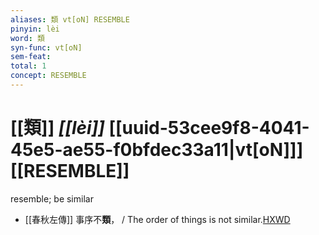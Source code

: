 ```yaml
---
aliases: 類 vt[oN] RESEMBLE
pinyin: lèi
word: 類
syn-func: vt[oN]
sem-feat: 
total: 1
concept: RESEMBLE 
---
```

# [[類]] *[[lèi]]*  [[uuid-53cee9f8-4041-45e5-ae55-f0bfdec33a11|vt[oN]]] [[RESEMBLE]]
resemble; be similar
 - [[春秋左傳]] 事序不**類**， / The order of things is not similar.[HXWD](https://hxwd.org/textview.html?location=KR1e0001_tls_010-202a.12)